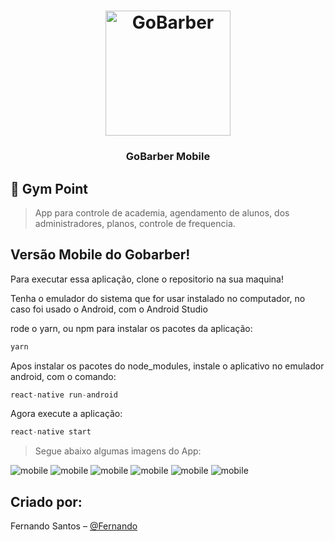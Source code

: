 <h1 align="center">
  <img alt="GoBarber" title="GoBarber" src="../FrontEnd/src/assets/logo.svg" width="200px" color="#000"/>
</h1>

<h3 align="center">
  GoBarber Mobile
</h3>



## :rocket: Gym Point
> App para controle de academia, agendamento de alunos, dos administradores, planos, controle de frequencia.


## Versão Mobile do Gobarber!


<p> Para executar essa aplicação, clone o repositorio na sua maquina!</p>
<p> Tenha o emulador do sistema que for usar instalado no computador, no caso foi usado o Android, com o Android Studio</p>
<p> rode o yarn, ou npm para instalar os pacotes da aplicação: </p>

```js
yarn
```

<p> Apos instalar os pacotes do node_modules, instale o aplicativo no emulador android, com o comando:</p>

```js
react-native run-android
```


<p>Agora execute a aplicação:</p>

```js
react-native start
```


>Segue abaixo algumas imagens do App:

<img src="../images/mobile/login.png" alt="mobile"></img>
<img src="../images/mobile/dashboard.png" alt="mobile"></img>
<img src="../images/mobile/perfil.png" alt="mobile"></img>
<img src="../images/mobile/prestadores.png" alt="mobile"></img>
<img src="../images/mobile/confirma.png" alt="mobile"></img>
<img src="../images/mobile/horarios.png" alt="mobile"></img>


## Criado por:

Fernando Santos – [@Fernando](https://www.linkedin.com/in/fernando-santos-686632122/)
